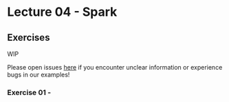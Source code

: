 # Lecture 04 - Spark


## Exercises

WIP 

Please open issues [here](https://github.com/jakobhviid/BigDataCourseExercises/issues) if you encounter unclear information or experience bugs in our examples!


### Exercise 01 -